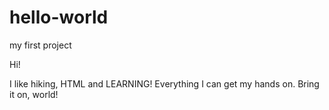 # hello-world
my first project

Hi!

I like hiking, HTML and LEARNING!  Everything I can get my hands on.  Bring it on, world!
